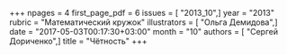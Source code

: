+++
npages = 4
first_page_pdf = 6
issues = [ "2013_10",]
year = "2013"
rubric = "Математический кружок"
illustrators = [ "Ольга Демидова",]
date = "2017-05-03T00:17:30+03:00"
month = "10"
authors = [ "Сергей Дориченко",]
title = "Чётность"
+++
